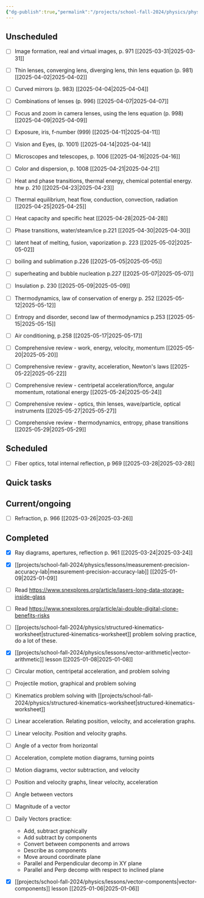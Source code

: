 ```yaml
---
{"dg-publish":true,"permalink":"/projects/school-fall-2024/physics/physics-kanban/"}
---
```



## Unscheduled

- [ ] Image formation, real and virtual images, p. 971 [[2025-03-31\|2025-03-31]]
- [ ] Thin lenses, converging lens, diverging lens, thin lens equation (p. 981) [[2025-04-02\|2025-04-02]]
- [ ] Curved mirrors (p. 983) [[2025-04-04\|2025-04-04]]
- [ ] Combinations of lenses (p. 996) [[2025-04-07\|2025-04-07]]
- [ ] Focus and zoom in camera lenses, using the lens equation (p. 998) [[2025-04-09\|2025-04-09]]
- [ ] Exposure, iris, f-number (999) [[2025-04-11\|2025-04-11]]
- [ ] Vision and Eyes, (p. 1001) [[2025-04-14\|2025-04-14]]
- [ ] Microscopes and telescopes, p. 1006 [[2025-04-16\|2025-04-16]]
- [ ] Color and dispersion, p. 1008 [[2025-04-21\|2025-04-21]]
- [ ] Heat and phase transitions, thermal energy, chemical potential energy. htw p. 210 [[2025-04-23\|2025-04-23]]
- [ ] Thermal equilibrium, heat flow, conduction, convection, radiation [[2025-04-25\|2025-04-25]]
- [ ] Heat capacity and specific heat [[2025-04-28\|2025-04-28]]
- [ ] Phase transitions, water/steam/ice p.221 [[2025-04-30\|2025-04-30]]
- [ ] latent heat of melting, fusion, vaporization p. 223 [[2025-05-02\|2025-05-02]]
- [ ] boiling and sublimation p.226 [[2025-05-05\|2025-05-05]]
- [ ] superheating and bubble nucleation p.227 [[2025-05-07\|2025-05-07]]
- [ ] Insulation p. 230 [[2025-05-09\|2025-05-09]]
- [ ] Thermodynamics, law of conservation of energy p. 252 [[2025-05-12\|2025-05-12]]
- [ ] Entropy and disorder, second law of thermodynamics p.253 [[2025-05-15\|2025-05-15]]
- [ ] Air conditioning, p.258 [[2025-05-17\|2025-05-17]]
- [ ] Comprehensive review - work, energy, velocity, momentum [[2025-05-20\|2025-05-20]]
- [ ] Comprehensive review - gravity, acceleration, Newton's laws [[2025-05-22\|2025-05-22]]
- [ ] Comprehensive review - centripetal acceleration/force, angular momentum, rotational energy [[2025-05-24\|2025-05-24]]
- [ ] Comprehensive review - optics, thin lenses, wave/particle, optical instruments [[2025-05-27\|2025-05-27]]
- [ ] Comprehensive review - thermodynamics, entropy, phase transitions [[2025-05-29\|2025-05-29]]


## Scheduled

- [ ] Fiber optics, total internal reflection, p 969 [[2025-03-28\|2025-03-28]]


## Quick tasks



## Current/ongoing

- [ ] Refraction, p. 966 [[2025-03-26\|2025-03-26]]


## Completed

- [x] Ray diagrams, apertures, reflection p. 961 [[2025-03-24\|2025-03-24]]
- [x] [[projects/school-fall-2024/physics/lessons/measurement-precision-accuracy-lab\|measurement-precision-accuracy-lab]] [[2025-01-09\|2025-01-09]]
- [ ] Read https://www.snexplores.org/article/lasers-long-data-storage-inside-glass
- [ ] Read https://www.snexplores.org/article/ai-double-digital-clone-benefits-risks
- [ ] [[projects/school-fall-2024/physics/structured-kinematics-worksheet\|structured-kinematics-worksheet]] problem solving practice, do a lot of these.
- [x] [[projects/school-fall-2024/physics/lessons/vector-arithmetic\|vector-arithmetic]] lesson [[2025-01-08\|2025-01-08]]
- [ ] Circular motion, centripetal acceleration, and problem solving
- [ ] Projectile motion, graphical and problem solving
- [ ] Kinematics problem solving with [[projects/school-fall-2024/physics/structured-kinematics-worksheet\|structured-kinematics-worksheet]]
- [ ] Linear acceleration. Relating position, velocity, and acceleration graphs.
- [ ] Linear velocity. Position and velocity graphs.
- [ ] Angle of a vector from horizontal
- [ ] Acceleration, complete motion diagrams, turning points
- [ ] Motion diagrams, vector subtraction, and velocity
- [ ] Position and velocity graphs, linear velocity, acceleration
- [ ] Angle between vectors
- [ ] Magnitude of a vector
- [ ] Daily Vectors practice:
    - Add, subtract graphically
    - Add subtract by components
    - Convert between components and arrows
    - Describe as components
    - Move around coordinate plane
    - Parallel and Perpendicular decomp in XY plane
    - Parallel and Perp decomp with respect to inclined plane
- [x] [[projects/school-fall-2024/physics/lessons/vector-components\|vector-components]] lesson [[2025-01-06\|2025-01-06]]




